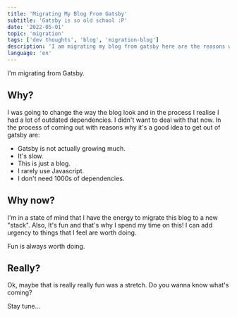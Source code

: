 ```yaml
---
title: 'Migrating My Blog From Gatsby'
subtitle: 'Gatsby is so old school :P'
date: '2022-05-01'
topic: 'migration'
tags: ['dev thoughts', 'blog', 'migration-blog']
description: 'I am migrating my blog from gatsby here are the reasons why:'
language: 'en'
---
```


I'm migrating from Gatsby. 

## Why?

I was going to change the way the blog look and in the process I realise I had a lot of outdated dependencies. I didn't want to deal with that now. In the process of coming out with reasons why it's a good idea to get out of gatsby are:

- Gatsby is not actually growing much.
- It's slow.
- This is just a blog.
- I rarely use Javascript.
- I don't need 1000s of dependencies.

## Why now?

I'm in a state of mind that I have the energy to migrate this blog to a new "stack". Also, It's fun and that's why I spend my time on this! I can add urgency to things that I feel are worth doing. 

Fun is always worth doing.

## Really?

Ok, maybe that is really really fun was a stretch. Do you wanna know what's coming? 

Stay tune...
